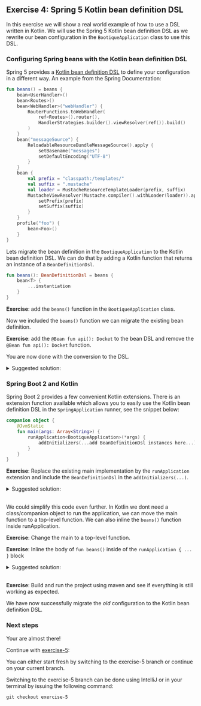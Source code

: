 ## Exercise 4: Spring 5 Kotlin bean definition DSL

In this exercise we will show a real world example of how to use a DSL written in Kotlin. We will use the Spring 5 Kotlin bean definition DSL as we rewrite our bean configuration in the `BootiqueApplication` class to use this DSL.

### Configuring Spring beans with the Kotlin bean definition DSL

Spring 5 provides a [Kotlin bean definition DSL](https://docs.spring.io/spring/docs/current/spring-framework-reference/languages.html#kotlin-bean-definition-dsl) to define your configuration in a different way. An example from the Spring Documentation:

```kotlin
fun beans() = beans {
    bean<UserHandler>()
    bean<Routes>()
    bean<WebHandler>("webHandler") {
        RouterFunctions.toWebHandler(
            ref<Routes>().router(),
            HandlerStrategies.builder().viewResolver(ref()).build()
        )
    }
    bean("messageSource") {
        ReloadableResourceBundleMessageSource().apply {
            setBasename("messages")
            setDefaultEncoding("UTF-8")
        }
    }
    bean {
        val prefix = "classpath:/templates/"
        val suffix = ".mustache"
        val loader = MustacheResourceTemplateLoader(prefix, suffix)
        MustacheViewResolver(Mustache.compiler().withLoader(loader)).apply {
            setPrefix(prefix)
            setSuffix(suffix)
        }
    }
    profile("foo") {
        bean<Foo>()
    }
}
```
Lets migrate the bean definition in the `BootiqueApplication` to the Kotlin bean definition DSL. We can do that by adding a Kotlin function that returns an instance of a `BeanDefinitionDsl`.
                                                                          
```kotlin
fun beans(): BeanDefinitionDsl = beans {
    bean<T> { 
        ...instantiation
    }
}
```

**Exercise**: add the `beans()` function in the `BootiqueApplication` class.

Now we included the `beans()` function we can migrate the existing bean definition.

**Exercise**: add the `@Bean fun api(): Docket` to the bean DSL and remove the `@Bean fun api(): Docket` function.

You are now done with the conversion to the DSL.

<details>
<summary>Suggested solution:</summary>

```kotlin
fun beans() = beans {
    bean<Docket> {
        Docket(DocumentationType.SWAGGER_2)
                .select()
                .apis(RequestHandlerSelectors.any())
                .paths(PathSelectors.any())
                .build()
    }
}
```
</details>

### Spring Boot 2 and Kotlin

Spring Boot 2 provides a few convenient Kotlin extensions. There is an extension function available which allows you to easily use the Kotlin bean definition DSL in the `SpringApplication` runner, see the snippet below:

```kotlin
companion object {
    @JvmStatic
    fun main(args: Array<String>) {
        runApplication<BootiqueApplication>(*args) {
            addInitializers(...add BeanDefinitionDsl instances here...)
        }
    }
}
```

**Exercise**: Replace the existing main implementation by the `runApplication` extension and include the `BeanDefinitionDsl` in the `addInitializers(...)`.

<details>
<summary>Suggested solution:</summary>

```kotlin
/**
 * Spring boot application with Swagger2 enabled.
 */
@SpringBootApplication
@EnableSwagger2
class BootiqueApplication {

    /**
     * Swagger2 configuration.
     */
    fun beans() = beans {
        bean<Docket> {
            Docket(DocumentationType.SWAGGER_2)
                    .select()
                    .apis(RequestHandlerSelectors.any())
                    .paths(PathSelectors.any())
                    .build()
        }
    }

    companion object {
        /**
         * Runs the Spring boot application.
         */
         @JvmStatic
        fun main(args: Array<String>) {
            runApplication<BootiqueApplication>(*args) {
                addInitializers(beans())
            }
        }
    }
}
```
</details>
<br>

We could simplify this code even further. In Kotlin we dont need a class/companion object to run the application, we can move the main function to a top-level function. We can also inline the `beans()` function inside runApplication. 

**Exercise**: Change the main to a top-level function. 

**Exercise**: Inline the body of `fun beans()` inside of the `runApplication { ... }` block

<details>
<summary>Suggested solution:</summary>

```kotlin
/**
 * Spring boot application with Swagger2 enabled.
 */
@SpringBootApplication
@EnableSwagger2
class BootiqueApplication

fun main(args: Array<String>) {
    runApplication<BootiqueApplication>(*args) {
        addInitializers(
            beans {
                bean<Docket> {
                    Docket(DocumentationType.SWAGGER_2)
                            .select()
                            .apis(RequestHandlerSelectors.any())
                            .paths(PathSelectors.any())
                            .build()
                }
            }
        )
    }
}
```
</details>
<br>

**Exercise**: Build and run the project using maven and see if everything is still working as expected.

We have now successfully migrate the _old_ configuration to the Kotlin bean definition DSL. 

### Next steps

Your are almost there!
 
Continue with [exercise-5](exercise-5.md):

You can either start fresh by switching to the exercise-5 branch or continue on your current branch.

Switching to the exercise-5 branch can be done using IntelliJ or in your terminal by issuing the following command:

```
git checkout exercise-5
```
